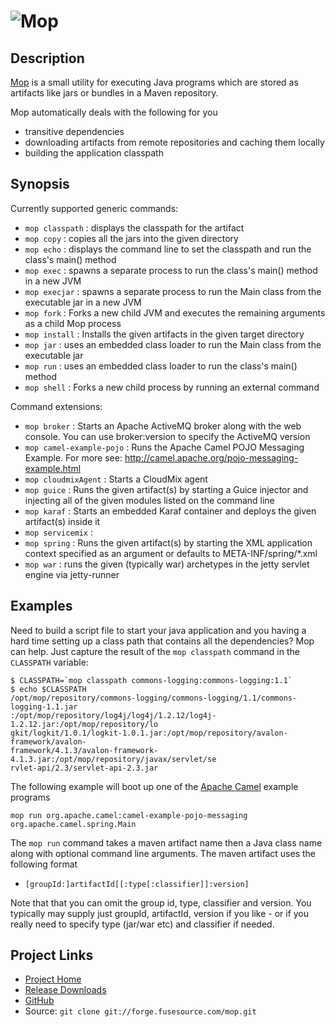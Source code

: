 ![Mop][1]
==========

Description
-----------

[Mop][2] is a small utility for executing Java programs which are stored as artifacts like jars or bundles in a Maven repository.

Mop automatically deals with the following for you
* transitive dependencies
* downloading artifacts from remote repositories and caching them locally
* building the application classpath

Synopsis
--------

Currently supported generic commands:

* `mop classpath`            : displays the classpath for the artifact
* `mop copy`                 : copies all the jars into the given directory
* `mop echo`                 : displays the command line to set the classpath and run the class's main() method
* `mop exec`                 : spawns a separate process to run the class's main() method in a new JVM
* `mop execjar`              : spawns a separate process to run the Main class from the executable jar in a new JVM
* `mop fork`                 : Forks a new child JVM and executes the remaining arguments as a child Mop process
* `mop install`              : Installs the given artifacts in the given target directory
* `mop jar`                  : uses an embedded class loader to run the Main class from the executable jar
* `mop run`                  : uses an embedded class loader to run the class's main() method
* `mop shell`                : Forks a new child process by running an external command

Command extensions:

* `mop broker`               : Starts an Apache ActiveMQ broker along with the web console. You can use broker:version to specify the ActiveMQ version
* `mop camel-example-pojo`   : Runs the Apache Camel POJO Messaging Example. For more see: http://camel.apache.org/pojo-messaging-example.html
* `mop cloudmixAgent`        : Starts a CloudMix agent
* `mop guice`                : Runs the given artifact(s) by starting a Guice injector and injecting all of the given modules listed on the command line
* `mop karaf`                : Starts an embedded Karaf container and deploys the given artifact(s) inside it
* `mop servicemix`           : 
* `mop spring`               : Runs the given artifact(s) by starting the XML application context specified as an argument or defaults to META-INF/spring/\*.xml
* `mop war`                  : runs the given (typically war) archetypes in the jetty servlet engine via jetty-runner

Examples
--------

Need to build a script file to start your java application and you having a hard time setting up a class path that contains all the dependencies?  Mop can help.  Just capture the result of the `mop classpath` command in the `CLASSPATH` variable:

    $ CLASSPATH=`mop classpath commons-logging:commons-logging:1.1`
    $ echo $CLASSPATH
    /opt/mop/repository/commons-logging/commons-logging/1.1/commons-logging-1.1.jar
    :/opt/mop/repository/log4j/log4j/1.2.12/log4j-1.2.12.jar:/opt/mop/repository/lo
    gkit/logkit/1.0.1/logkit-1.0.1.jar:/opt/mop/repository/avalon-framework/avalon-
    framework/4.1.3/avalon-framework-4.1.3.jar:/opt/mop/repository/javax/servlet/se
    rvlet-api/2.3/servlet-api-2.3.jar

The following example will boot up one of the [Apache Camel][3] example programs

    mop run org.apache.camel:camel-example-pojo-messaging org.apache.camel.spring.Main

The `mop run` command takes a maven artifact name then a Java class name along with optional command line arguments. The maven artifact uses the following format

* `[groupId:]artifactId[[:type[:classifier]]:version]`

Note that that you can omit the group id, type, classifier and version. You typically may supply
just groupId, artifactId, version if you like - or if you really need to specify type (jar/war etc) and
classifier if needed.

Project Links
-------------

* [Project Home][2]
* [Release Downloads](http://mop.fusesource.org/downloads/index.html)
* [GitHub](http://github.com/chirino/mop/tree/master)
* Source: `git clone git://forge.fusesource.com/mop.git`

[1]: http://mop.fusesource.org/images/mop-logo-small.png "Mop"
[2]: http://mop.fusesource.org "Project Home Page"
[3]: http://camel.apache.org "Camel Home Page"
